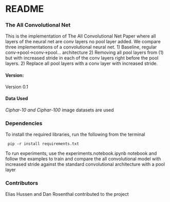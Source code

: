 # README #


### The All Convolutional Net ###

This is the implementation of The All Convolutional Net Paper where all layers of the neural net are conv layers no pool layer added. We compare three implementations of a convolutional neural net. 1) Baseline, regular conv->pool->conv->pool... architecture 2) Removing all pool layers from (1) but with increased stride in each of the conv layers right before the pool layers. 2) Replace all pool layers with a conv layer with increased stride. 

#### Version:

Version 0.1

#### Data Used

_Ciphar-10 and Ciphar-100_ image datasets are used

### Dependencies ###

To install the required libraries, run the following from the terminal

``` pip -r install requirements.txt``` 

To run experiments, use the experiments.notebook.ipynb notebook and follow the examples to train and compare the all convolutional model with increased stride against the standard convolutional architecture with a pool layer

### Contributors ###

Elias Hussen and Dan Rosenthal contributed to the project
